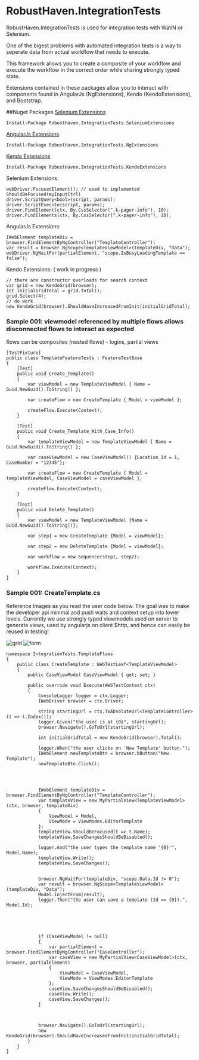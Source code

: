 RobustHaven.IntegrationTests
============================

RobustHaven.IntegrationTests is used for integration tests with WatiN or Selenium.

One of the bigest problems with automated integration tests is a way to seperate data from actual workflow that needs to execute.

This framework allows you to create a composite of your workflow and execute the workflow in the correct order while sharing strongly typed state.

Extensions contained in these packages allow you to interact with components found in AngularJs (NgExtensions), Kendo (KendoExtensions), and Bootstrap.


##Nuget Packages
[Selenium Extensions](http://www.nuget.org/packages/RobustHaven.IntegrationTests.SeleniumExtensions/)  

	Install-Package RobustHaven.IntegrationTests.SeleniumExtensions 

	
[AngularJs Extensions](http://www.nuget.org/packages/RobustHaven.IntegrationTests.NgExtensions/)  

	Install-Package RobustHaven.IntegrationTests.NgExtensions 


[Kendo Extensions](http://www.nuget.org/packages/RobustHaven.IntegrationTests.KendoExtensions/)  

	Install-Package RobustHaven.IntegrationTests.KendoExtensions 
	
	


Selenium Extensions:

	webDriver.FocusedElement(); // used to implemented ShouldBeFocused(myInputCtrl)
	driver.ScriptQuery<bool>(script, params);
	driver.ScriptExecute(script, params);
	driver.FindElement(ctx, By.CssSelector(".k-pager-info"), 10);
	driver.FindElements(ctx, By.CssSelector(".k-pager-info"), 10);



	
AngularJs Extensions: 
	
	IWebElement templateDiv = browser.FindElementByNgController("TemplateController");
	var result = browser.NgScope<TemplateViewModel>(templateDiv, "Data");
	webDriver.NgWaitFor(partialElement, "scope.IsBusyLoadingTemplate == false");


Kendo Extensions: (	work in progress )

	// there are constructor overloads for search context
	var grid = new KendoGrid(browser);
	int initialGridTotal = grid.Total();
	grid.Select(4);
	// do work
	new KendoGrid(browser).ShouldHaveIncreasedFromInit(initialGridTotal); 
	
	


### Sample 001: viewmodel referenced by multiple flows allows disconnected flows to interact as expected

flows can be composites (nested flows) - logins, partial views

	[TestFixture]
	public class TemplateFeatureTests : FeatureTestBase
	{
		[Test]
		public void Create_Template()
		{
			var viewModel = new TemplateViewModel { Name = Guid.NewGuid().ToString() };

			var createFlow = new CreateTemplate { Model = viewModel };

			createFlow.Execute(Context);
		}

		[Test]
		public void Create_Template_With_Case_Info()
		{
			var templateViewModel = new TemplateViewModel { Name = Guid.NewGuid().ToString() };

			var caseViewModel = new CaseViewModel() {Location_Id = 1, CaseNumber = "12345"};

			var createFlow = new CreateTemplate { Model = templateViewModel, CaseViewModel = caseViewModel };

			createFlow.Execute(Context);
		}

		[Test]
		public void Delete_Template()
		{
			var viewModel = new TemplateViewModel {Name = Guid.NewGuid().ToString()};

			var step1 = new CreateTemplate {Model = viewModel};

			var step2 = new DeleteTemplate {Model = viewModel};

			var workflow = new Sequence(step1, step2);

			workflow.Execute(Context);
		}
	}
	
	
### Sample 001: CreateTemplate.cs

Reference Images as you read the user code below. 
The goal was to make the developer api minimal and push waits and context setup into lower levels.
Currently we use strongly typed viewmodels used on server to generate views, used by angularjs on client $http, and hence can easily be reused in testing!

![grid](https://raw.github.com/leblancmeneses/RobustHaven.IntegrationTests/master/Docs/grid.jpg)
![form](https://raw.github.com/leblancmeneses/RobustHaven.IntegrationTests/master/Docs/form.jpg)


	namespace IntegrationTests.TemplateFlows
	{
		public class CreateTemplate : WebTestLeaf<TemplateViewModel>
		{
			public CaseViewModel CaseViewModel { get; set; }

			public override void Execute(WebTestContext ctx)
			{
				ConsoleLogger logger = ctx.Logger;
				IWebDriver browser = ctx.Driver; 

				string startingUrl = ctx.ToAbsoluteUrl<TemplateController>(t => t.Index());
				logger.Given("the user is at {0}", startingUrl);
				browser.Navigate().GoToUrl(startingUrl);

				int initialGridTotal = new KendoGrid(browser).Total();

				logger.When("the user clicks on 'New Template' button.");
				IWebElement newTemplateBtn = browser.bButton("New Template");
				newTemplateBtn.Click();



				
				IWebElement templateDiv = browser.FindElementByNgController("TemplateController");
				var templateView = new MyPartialView<TemplateViewModel>(ctx, browser, templateDiv)
				{
					ViewModel = Model,
					ViewMode = ViewModes.EditorTemplate
				};
				templateView.ShouldBeFocused(t => t.Name);
				templateView.SaveChangesShouldBeDisabled();

				logger.And("the user types the template name '{0}'", Model.Name);
				templateView.Write();
				templateView.SaveChanges();


				browser.NgWaitFor(templateDiv, "scope.Data.Id != 0");
				var result = browser.NgScope<TemplateViewModel>(templateDiv, "Data");
				Model.InjectFrom(result);
				logger.Then("the user can save a template (Id == {0}).", Model.Id);





				if (CaseViewModel != null)
				{
					var partialElement = browser.FindElementByNgController("CaseController");
					var caseView = new MyPartialView<CaseViewModel>(ctx, browser, partialElement)
					{
						ViewModel = CaseViewModel, 
						ViewMode = ViewModes.EditorTemplate
					};
					caseView.SaveChangesShouldBeDisabled();
					caseView.Write();
					caseView.SaveChanges();
				}



				browser.Navigate().GoToUrl(startingUrl);
				new KendoGrid(browser).ShouldHaveIncreasedFromInit(initialGridTotal);
			}
		}
	}
